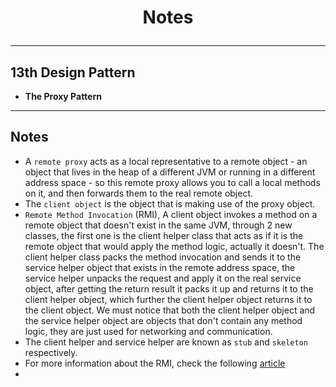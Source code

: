# <p align="center"> Notes </p>
***
## 13th Design Pattern
- **The Proxy Pattern**

<hr>

## Notes
- A `remote proxy` acts as a local representative to a remote object - an object that lives in the heap of a 
different JVM or running in a different address space - so this remote proxy allows you to call a local
methods on it, and then forwards them to the real remote object.
- The `client object` is the object that is making use of the proxy object.
- `Remote Method Invocation` (RMI), A client object invokes a method on a remote object that doesn't exist in
the same JVM, through 2 new classes, the first one is the client helper class that acts as if it is the remote object
that would apply the method logic, actually it doesn't. The client helper class packs the method invocation and sends it
to the service helper object that exists in the remote address space, the service helper unpacks the request and apply it 
on the real service object, after getting the return result it packs it up and returns it to the client helper object, which
further the client helper object returns it to the client object. We must notice that both the client helper object
and the service helper object are objects that don't contain any method logic, they are just used for networking and communication.
- The client helper and service helper are known as `stub` and `skeleton` respectively.
- For more information about the RMI, check the following [article](https://www.javatpoint.com/RMI)
- 